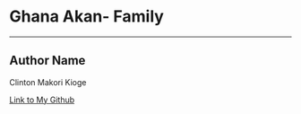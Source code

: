 # Ghana Akan- Family

---

## Author Name

Clinton Makori Kioge

[Link to My Github]('/https://github.com/Kingsly62/Ghana-akans/')
